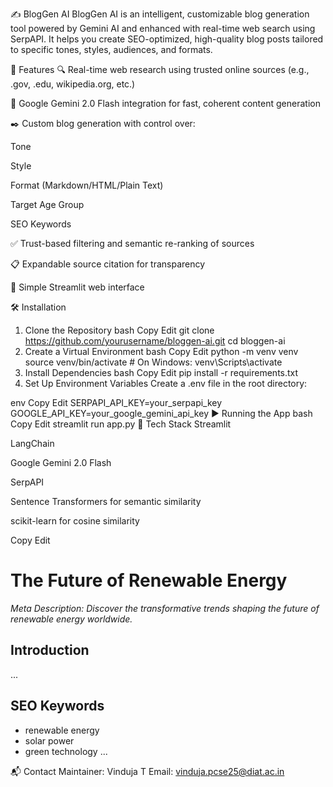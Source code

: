 ✍️ BlogGen AI
BlogGen AI is an intelligent, customizable blog generation tool powered by Gemini AI and enhanced with real-time web search using SerpAPI. It helps you create SEO-optimized, high-quality blog posts tailored to specific tones, styles, audiences, and formats.


🚀 Features
🔍 Real-time web research using trusted online sources (e.g., .gov, .edu, wikipedia.org, etc.)

🧠 Google Gemini 2.0 Flash integration for fast, coherent content generation

✒️ Custom blog generation with control over:

Tone

Style

Format (Markdown/HTML/Plain Text)

Target Age Group

SEO Keywords

✅ Trust-based filtering and semantic re-ranking of sources

📋 Expandable source citation for transparency

📎 Simple Streamlit web interface

🛠️ Installation
1. Clone the Repository
bash
Copy
Edit
git clone https://github.com/yourusername/bloggen-ai.git
cd bloggen-ai
2. Create a Virtual Environment
bash
Copy
Edit
python -m venv venv
source venv/bin/activate   # On Windows: venv\Scripts\activate
3. Install Dependencies
bash
Copy
Edit
pip install -r requirements.txt
4. Set Up Environment Variables
Create a .env file in the root directory:

env
Copy
Edit
SERPAPI_API_KEY=your_serpapi_key
GOOGLE_API_KEY=your_google_gemini_api_key
▶️ Running the App
bash
Copy
Edit
streamlit run app.py
🧪 Tech Stack
Streamlit

LangChain

Google Gemini 2.0 Flash

SerpAPI

Sentence Transformers for semantic similarity

scikit-learn for cosine similarity



Copy
Edit
# The Future of Renewable Energy
_Meta Description: Discover the transformative trends shaping the future of renewable energy worldwide._

## Introduction
...

## SEO Keywords
- renewable energy
- solar power
- green technology
...
</details>

📬 Contact
Maintainer: Vinduja T
Email: vinduja.pcse25@diat.ac.in
